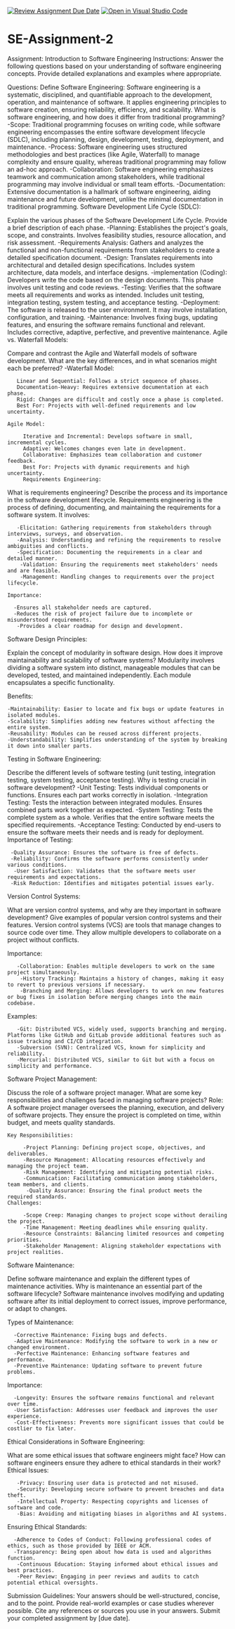 [![Review Assignment Due Date](https://classroom.github.com/assets/deadline-readme-button-24ddc0f5d75046c5622901739e7c5dd533143b0c8e959d652212380cedb1ea36.svg)](https://classroom.github.com/a/-ucQIGTc)
[![Open in Visual Studio Code](https://classroom.github.com/assets/open-in-vscode-718a45dd9cf7e7f842a935f5ebbe5719a5e09af4491e668f4dbf3b35d5cca122.svg)](https://classroom.github.com/online_ide?assignment_repo_id=15227467&assignment_repo_type=AssignmentRepo)
# SE-Assignment-2
Assignment: Introduction to Software Engineering
Instructions:
Answer the following questions based on your understanding of software engineering concepts. Provide detailed explanations and examples where appropriate.

Questions:
Define Software Engineering:
  Software engineering is a systematic, disciplined, and quantifiable approach to the development, operation, and maintenance of software. It applies engineering principles to software creation, ensuring reliability, efficiency, and scalability.
What is software engineering, and how does it differ from traditional programming?
  -Scope: Traditional programming focuses on writing code, while software engineering encompasses the entire software development lifecycle (SDLC), including planning, design, development, testing, deployment, and maintenance.
  -Process: Software engineering uses structured methodologies and best practices (like Agile, Waterfall) to manage complexity and ensure quality, whereas traditional programming may follow an ad-hoc approach.
  -Collaboration: Software engineering emphasizes teamwork and communication among stakeholders, while traditional programming may involve individual or small team efforts.
  -Documentation: Extensive documentation is a hallmark of software engineering, aiding maintenance and future development, unlike the minimal documentation in traditional programming.
Software Development Life Cycle (SDLC):

Explain the various phases of the Software Development Life Cycle. Provide a brief description of each phase.
   -Planning: Establishes the project's goals, scope, and constraints. Involves feasibility studies, resource allocation, and risk assessment.
   -Requirements Analysis: Gathers and analyzes the functional and non-functional requirements from stakeholders to create a detailed specification document.
   -Design: Translates requirements into architectural and detailed design specifications. Includes system architecture, data models, and interface designs.
   -implementation (Coding): Developers write the code based on the design documents. This phase involves unit testing and code reviews.
   -Testing: Verifies that the software meets all requirements and works as intended. Includes unit testing, integration testing, system testing, and acceptance testing.
   -Deployment: The software is released to the user environment. It may involve installation, configuration, and training.
   -Maintenance: Involves fixing bugs, updating features, and ensuring the software remains functional and relevant. Includes corrective, adaptive, perfective, and preventive maintenance.
Agile vs. Waterfall Models:

Compare and contrast the Agile and Waterfall models of software development. What are the key differences, and in what scenarios might each be preferred?
   -Waterfall Model:

       Linear and Sequential: Follows a strict sequence of phases.
       Documentation-Heavy: Requires extensive documentation at each phase.
       Rigid: Changes are difficult and costly once a phase is completed.
       Best For: Projects with well-defined requirements and low uncertainty.

    Agile Model:

         Iterative and Incremental: Develops software in small, incremental cycles.
         Adaptive: Welcomes changes even late in development.
         Collaborative: Emphasizes team collaboration and customer feedback.
         Best For: Projects with dynamic requirements and high uncertainty.
         Requirements Engineering:

What is requirements engineering? Describe the process and its importance in the software development lifecycle.
    Requirements engineering is the process of defining, documenting, and maintaining the requirements for a software system. It involves:

       -Elicitation: Gathering requirements from stakeholders through interviews, surveys, and observation.
       -Analysis: Understanding and refining the requirements to resolve ambiguities and conflicts.
       -Specification: Documenting the requirements in a clear and detailed manner.
        -Validation: Ensuring the requirements meet stakeholders' needs and are feasible.
        -Management: Handling changes to requirements over the project lifecycle.

    Importance:

      -Ensures all stakeholder needs are captured.
      -Reduces the risk of project failure due to incomplete or misunderstood requirements.
       -Provides a clear roadmap for design and development.

Software Design Principles:

Explain the concept of modularity in software design. How does it improve maintainability and scalability of software systems?
    Modularity involves dividing a software system into distinct, manageable modules that can be developed, tested, and maintained independently. Each module encapsulates a specific functionality.

  Benefits:

    -Maintainability: Easier to locate and fix bugs or update features in isolated modules.
    -Scalability: Simplifies adding new features without affecting the entire system.
    -Reusability: Modules can be reused across different projects.
    -Understandability: Simplifies understanding of the system by breaking it down into smaller parts.

Testing in Software Engineering:

Describe the different levels of software testing (unit testing, integration testing, system testing, acceptance testing). Why is testing crucial in software development?
   -Unit Testing: Tests individual components or functions. Ensures each part works correctly in isolation.
     -Integration Testing: Tests the interaction between integrated modules. Ensures combined parts work together as expected.
     -System Testing: Tests the complete system as a whole. Verifies that the entire software meets the specified requirements.
     -Acceptance Testing: Conducted by end-users to ensure the software meets their needs and is ready for deployment.
  Importance of Testing:

     -Quality Assurance: Ensures the software is free of defects.
     -Reliability: Confirms the software performs consistently under various conditions.
      -User Satisfaction: Validates that the software meets user requirements and expectations.
     -Risk Reduction: Identifies and mitigates potential issues early.

Version Control Systems:

What are version control systems, and why are they important in software development? Give examples of popular version control systems and their features.
      Version control systems (VCS) are tools that manage changes to source code over time. They allow multiple developers to collaborate on a project without conflicts.

   Importance:

       -Collaboration: Enables multiple developers to work on the same project simultaneously.
        -History Tracking: Maintains a history of changes, making it easy to revert to previous versions if necessary.
        -Branching and Merging: Allows developers to work on new features or bug fixes in isolation before merging changes into the main codebase.
   Examples:

       -Git: Distributed VCS, widely used, supports branching and merging. Platforms like GitHub and GitLab provide additional features such as issue tracking and CI/CD integration.
       -Subversion (SVN): Centralized VCS, known for simplicity and reliability.
       -Mercurial: Distributed VCS, similar to Git but with a focus on simplicity and performance.

Software Project Management:

Discuss the role of a software project manager. What are some key responsibilities and challenges faced in managing software projects?
    Role:
       A software project manager oversees the planning, execution, and delivery of software projects. They ensure the project is completed on time, within budget, and meets quality standards.

    Key Responsibilities:

         -Project Planning: Defining project scope, objectives, and deliverables.
         -Resource Management: Allocating resources effectively and managing the project team.
         -Risk Management: Identifying and mitigating potential risks.
         -Communication: Facilitating communication among stakeholders, team members, and clients.
          -Quality Assurance: Ensuring the final product meets the required standards.
    Challenges:

         -Scope Creep: Managing changes to project scope without derailing the project.
         -Time Management: Meeting deadlines while ensuring quality.
         -Resource Constraints: Balancing limited resources and competing priorities.
         -Stakeholder Management: Aligning stakeholder expectations with project realities.

Software Maintenance:

Define software maintenance and explain the different types of maintenance activities. Why is maintenance an essential part of the software lifecycle?
   Software maintenance involves modifying and updating software after its initial deployment to correct issues, improve performance, or adapt to changes.

  Types of Maintenance:

      -Corrective Maintenance: Fixing bugs and defects.
      -Adaptive Maintenance: Modifying the software to work in a new or changed environment.
      -Perfective Maintenance: Enhancing software features and performance.
      -Preventive Maintenance: Updating software to prevent future problems.
  Importance:

      -Longevity: Ensures the software remains functional and relevant over time.
      -User Satisfaction: Addresses user feedback and improves the user experience.
      -Cost-Effectiveness: Prevents more significant issues that could be costlier to fix later.

Ethical Considerations in Software Engineering:

What are some ethical issues that software engineers might face? How can software engineers ensure they adhere to ethical standards in their work?
   Ethical Issues:

       -Privacy: Ensuring user data is protected and not misused.
       -Security: Developing secure software to prevent breaches and data theft.
       -Intellectual Property: Respecting copyrights and licenses of software and code.
       -Bias: Avoiding and mitigating biases in algorithms and AI systems.
  Ensuring Ethical Standards:

      -Adherence to Codes of Conduct: Following professional codes of ethics, such as those provided by IEEE or ACM.
      -Transparency: Being open about how data is used and algorithms function.
       -Continuous Education: Staying informed about ethical issues and best practices.
       -Peer Review: Engaging in peer reviews and audits to catch potential ethical oversights.

Submission Guidelines:
Your answers should be well-structured, concise, and to the point.
Provide real-world examples or case studies wherever possible.
Cite any references or sources you use in your answers.
Submit your completed assignment by [due date].
